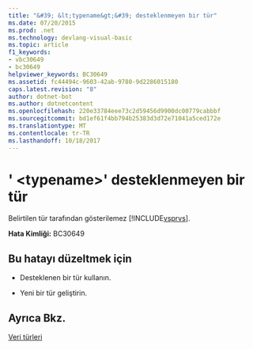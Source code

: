 ```yaml
---
title: "&#39; &lt;typename&gt;&#39; desteklenmeyen bir tür"
ms.date: 07/20/2015
ms.prod: .net
ms.technology: devlang-visual-basic
ms.topic: article
f1_keywords:
- vbc30649
- bc30649
helpviewer_keywords: BC30649
ms.assetid: fc44494c-9603-42ab-9780-9d2286015180
caps.latest.revision: "8"
author: dotnet-bot
ms.author: dotnetcontent
ms.openlocfilehash: 220e33784eee73c2d59456d9900dc00779cabbbf
ms.sourcegitcommit: bd1ef61f4bb794b25383d3d72e71041a5ced172e
ms.translationtype: MT
ms.contentlocale: tr-TR
ms.lasthandoff: 10/18/2017
---
```

# <a name="39lttypenamegt39-is-an-unsupported-type"></a>&#39; &lt;typename&gt;&#39; desteklenmeyen bir tür
Belirtilen tür tarafından gösterilemez [!INCLUDE[vsprvs](~/includes/vsprvs-md.md)].  
  
 **Hata Kimliği:** BC30649  
  
## <a name="to-correct-this-error"></a>Bu hatayı düzeltmek için  
  
-   Desteklenen bir tür kullanın.  
  
-   Yeni bir tür geliştirin.  
  
## <a name="see-also"></a>Ayrıca Bkz.  
 [Veri türleri](../../visual-basic/language-reference/data-types/data-type-summary.md)
